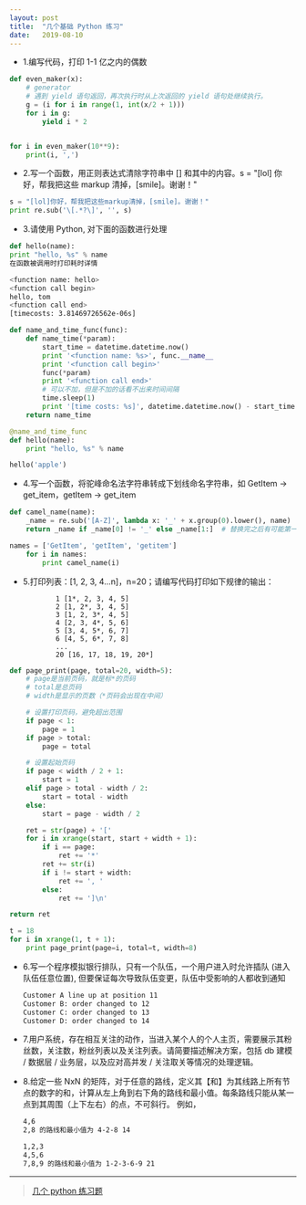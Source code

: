 ```yaml
---
layout: post
title:  "几个基础 Python 练习"
date:   2019-08-10
---
```


- 1.编写代码，打印 1-1 亿之内的偶数

```py
def even_maker(x):
    # generator
    # 遇到 yield 语句返回，再次执行时从上次返回的 yield 语句处继续执行。
    g = (i for i in range(1, int(x/2 + 1)))
    for i in g:
        yield i * 2


for i in even_maker(10**9):
    print(i, ',')
```

- 2.写一个函数，用正则表达式清除字符串中 [] 和其中的内容。s = "[lol] 你好，帮我把这些 markup 清掉，[smile]。谢谢！"

```py
s = "[lol]你好，帮我把这些markup清掉，[smile]。谢谢！"
print re.sub('\[.*?\]', '', s)
```

- 3.请使用 Python, 对下面的函数进行处理

```py
def hello(name):
print "hello, %s" % name
在函数被调用时打印耗时详情
```

```sh
<function name: hello>
<function call begin>
hello, tom
<function call end>
[timecosts: 3.81469726562e-06s]
```

```py
def name_and_time_func(func):
    def name_time(*param):
        start_time = datetime.datetime.now()
        print '<function name: %s>', func.__name__
        print '<function call begin>'
        func(*param)
        print '<function call end>'
        # 可以不加，但是不加的话看不出来时间间隔
        time.sleep(1)
        print '[time costs: %s]', datetime.datetime.now() - start_time
    return name_time

@name_and_time_func
def hello(name):
    print "hello, %s" % name

hello('apple')
``` 

- 4.写一个函数，将驼峰命名法字符串转成下划线命名字符串，如 GetItem -> get_item，getItem -> get_item

```py
def camel_name(name):
    _name = re.sub('[A-Z]', lambda x: '_' + x.group(0).lower(), name)
    return _name if _name[0] != '_' else _name[1:]  # 替换完之后有可能第一个字母是下划线，需要去掉

names = ['GetItem', 'getItem', 'getitem']
    for i in names:
        print camel_name(i)
``` 

- 5.打印列表：[1, 2, 3, 4...n]，n=20；请编写代码打印如下规律的输出：

    ```
            1 [1*, 2, 3, 4, 5]
            2 [1, 2*, 3, 4, 5]
            3 [1, 2, 3*, 4, 5]
            4 [2, 3, 4*, 5, 6]
            5 [3, 4, 5*, 6, 7]
            6 [4, 5, 6*, 7, 8]
            ...
            20 [16, 17, 18, 19, 20*]
    ```

```py
def page_print(page, total=20, width=5):
    # page是当前页码，就是标*的页码
    # total是总页码
    # width是显示的页数（*页码会出现在中间）

    # 设置打印页码，避免超出范围
    if page < 1:
        page = 1
    if page > total:
        page = total

    # 设置起始页码
    if page < width / 2 + 1:
        start = 1
    elif page > total - width / 2:
        start = total - width
    else:
        start = page - width / 2

    ret = str(page) + '['
    for i in xrange(start, start + width + 1):
        if i == page:
            ret += '*'
        ret += str(i)
        if i != start + width:
            ret += ', '
        else:
            ret += ']\n'

return ret

t = 18
for i in xrange(1, t + 1):
    print page_print(page=i, total=t, width=8)
``` 

- 6.写一个程序模拟银行排队，只有一个队伍，一个用户进入时允许插队 (进入队伍任意位置), 但要保证每次导致队伍变更，队伍中受影响的人都收到通知

    ```sh
    Customer A line up at position 11
    Customer B: order changed to 12
    Customer C: order changed to 13
    Customer D: order changed to 14
    ``` 

- 7.用户系统，存在相互关注的动作，当进入某个人的个人主页，需要展示其粉丝数，关注数，粉丝列表以及关注列表。请简要描述解决方案，包括 db 建模 / 数据层 / 业务层，以及应对高并发 / 关注取关等情况的处理逻辑。

- 8.给定一些 NxN 的矩阵，对于任意的路线，定义其【和】为其线路上所有节点的数字的和，计算从左上角到右下角的路线和最小值。每条路线只能从某一点到其周围（上下左右）的点，不可斜行。 例如，

    ```sh
    4,6
    2,8 的路线和最小值为 4-2-8 14
    ```
    
    ```sh
    1,2,3
    4,5,6
    7,8,9 的路线和最小值为 1-2-3-6-9 21
    ```

---

> [几个 python 练习题](https://www.cnblogs.com/anpengapple/p/5071215.html)